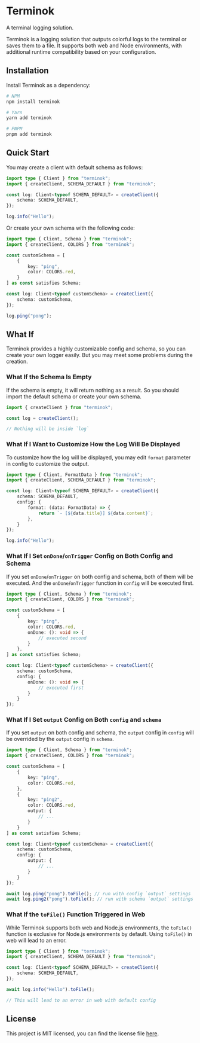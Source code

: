 # Terminok

A terminal logging solution.

Terminok is a logging solution that outputs 
colorful logs to the terminal or saves them to a file. 
It supports both web and Node environments, 
with additional runtime compatibility based on your configuration.

## Installation

Install Terminok as a dependency:

```bash
# NPM
npm install terminok

# Yarn
yarn add terminok

# PNPM
pnpm add terminok
```

## Quick Start

You may create a client with default schema as follows:

```typescript
import type { Client } from "terminok";
import { createClient, SCHEMA_DEFAULT } from "terminok";

const log: Client<typeof SCHEMA_DEFAULT> = createClient({
    schema: SCHEMA_DEFAULT,
});

log.info("Hello");
```

Or create your own schema with the following code:

```typescript
import type { Client, Schema } from "terminok";
import { createClient, COLORS } from "terminok";

const customSchema = [
    {
        key: "ping",
        color: COLORS.red,
    }
] as const satisfies Schema;

const log: Client<typeof customSchema> = createClient({
    schema: customSchema,
});

log.ping("pong");
```

## What If

Terminok provides a highly customizable config and schema, 
so you can create your own logger easily. 
But you may meet some problems during the creation.

### What If the Schema Is Empty

If the schema is empty, it will return nothing as a result. 
So you should import the default schema or create your own schema.

```typescript
import { createClient } from "terminok";

const log = createClient();

// Nothing will be inside `log`
```

### What If I Want to Customize How the Log Will Be Displayed

To customize how the log will be displayed, 
you may edit `format` parameter in config to customize the output.

```typescript
import type { Client, FormatData } from "terminok";
import { createClient, SCHEMA_DEFAULT } from "terminok";

const log: Client<typeof SCHEMA_DEFAULT> = createClient({
    schema: SCHEMA_DEFAULT,
    config: {
        format: (data: FormatData) => {
            return `- [${data.title}] ${data.content}`;
        },
    }
});

log.info("Hello");
```

### What If I Set `onDone`/`onTrigger` Config on Both Config and Schema

If you set `onDone`/`onTrigger` on both config and schema, 
both of them will be executed. 
And the `onDone`/`onTrigger` function in `config` will be executed first.

```typescript
import type { Client, Schema } from "terminok";
import { createClient, COLORS } from "terminok";

const customSchema = [
    {
        key: "ping",
        color: COLORS.red,
        onDone: (): void => {
            // executed second
        }
    },
] as const satisfies Schema;

const log: Client<typeof customSchema> = createClient({
    schema: customSchema,
    config: {
        onDone: (): void => {
            // executed first
        }
    }
});
```

### What If I Set `output` Config on Both `config` and `schema`

If you set `output` on both config and schema, 
the `output` config in `config` will be 
overrided by the `output` config in `schema`.

```typescript
import type { Client, Schema } from "terminok";
import { createClient, COLORS } from "terminok";

const customSchema = [
    {
        key: "ping",
        color: COLORS.red,
    },
    {
        key: "ping2",
        color: COLORS.red,
        output: {
            // ...
        }
    }
] as const satisfies Schema;

const log: Client<typeof customSchema> = createClient({
    schema: customSchema,
    config: {
        output: {
            // ...
        }
    }
});

await log.ping("pong").toFile(); // run with config `output` settings 
await log.ping2("pong").toFile(); // run with schema `output` settings
```

### What If the `toFile()` Function Triggered in Web

While Terminok supports both web and Node.js environments, 
the `toFile()` function is exclusive for Node.js environments by default. 
Using `toFile()` in web will lead to an error.

```typescript
import type { Client } from "terminok";
import { createClient, SCHEMA_DEFAULT } from "terminok";

const log: Client<typeof SCHEMA_DEFAULT> = createClient({
    schema: SCHEMA_DEFAULT,
});

await log.info("Hello").toFile();

// This will lead to an error in web with default config
```

## License

This project is MIT licensed, 
you can find the license file [here](./LICENSE).
